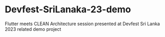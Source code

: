 # Devfest-SriLanaka-23-demo
Flutter meets CLEAN Architecture session presented at Devfest Sri Lanka 2023 related demo project 
